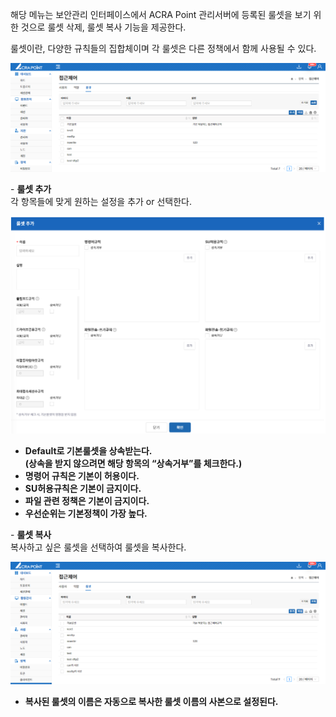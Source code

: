 해당 메뉴는 보안관리 인터페이스에서 ACRA Point 관리서버에 등록된 룰셋을 보기 위한 것으로 룰셋 삭제, 룰셋 복사 기능을 제공한다.

룰셋이란, 다양한 규칙들의 집합체이며 각 룰셋은 다른 정책에서 함께 사용될 수 있다.

![룰셋 접근제어](image-7.png)

&#45; **룰셋 추가**  
각 항목들에 맞게 원하는 설정을 추가 or 선택한다.

![룰셋 추가](image-5.png)

- **Default로 기본룰셋을 상속받는다.**  
    **(상속을 받지 않으려면 해당 항목의 “상속거부”를 체크한다.)**  
- **명령어 규칙은 기본이 허용이다.**  
- **SU허용규칙은 기본이 금지이다.**  
- **파일 관련 정책은 기본이 금지이다.**  
- **우선순위는 기본정책이 가장 높다.**  

&#45; **룰셋 복사**  
복사하고 싶은 룰셋을 선택하여 룰셋을 복사한다.

![룰셋 복사](image-4.png)

- **복사된 룰셋의 이름은 자동으로 복사한 룰셋 이름의 사본으로 설정된다.**

